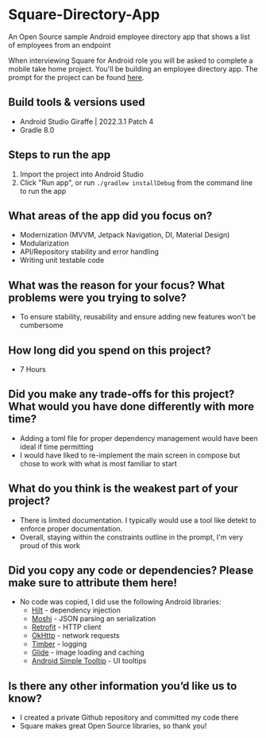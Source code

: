 # Square-Directory-App
An Open Source sample Android employee directory app that shows a list of employees from an endpoint

When interviewing Square for Android role you will be asked to complete a mobile take home project. You'll be building an employee directory app. The prompt for the project can be found [here](https://square.github.io/microsite/mobile-interview-project/).
 
## Build tools & versions used
- Android Studio Giraffe | 2022.3.1 Patch 4
- Gradle 8.0

## Steps to run the app
1. Import the project into Android Studio
2. Click "Run app", or run `./gradlew installDebug` from the command line to run the app

## What areas of the app did you focus on?
- Modernization (MVVM, Jetpack Navigation, DI, Material Design)
- Modularization
- API/Repository stability and error handling
- Writing unit testable code

## What was the reason for your focus? What problems were you trying to solve?
- To ensure stability, reusability and ensure adding new features won't be cumbersome

## How long did you spend on this project?
- 7 Hours

## Did you make any trade-offs for this project? What would you have done differently with more time?
- Adding a toml file for proper dependency management would have been ideal if time permitting
- I would have liked to re-implement the main screen in compose but chose to work with what is most familiar to start

## What do you think is the weakest part of your project?
- There is limited documentation. I typically would use a tool like detekt to enforce proper documentation.
- Overall, staying within the constraints outline in the prompt, I'm very proud of this work

## Did you copy any code or dependencies? Please make sure to attribute them here!
- No code was copied, I did use the following Android libraries:
  - [Hilt](https://github.com/google/dagger/tree/master/java/dagger/hilt) - dependency injection
  - [Moshi](https://github.com/square/moshi) - JSON parsing an serialization
  - [Retrofit](https://github.com/square/retrofit) - HTTP client
  - [OkHttp](https://github.com/square/okhttp) - network requests
  - [Timber](https://github.com/JakeWharton/timber) - logging
  - [Glide](https://github.com/bumptech/glide) - image loading and caching
  - [Android Simple Tooltip](https://github.com/douglasjunior/android-simple-tooltip) - UI tooltips

## Is there any other information you’d like us to know?
- I created a private Github repository and committed my code there
- Square makes great Open Source libraries, so thank you!